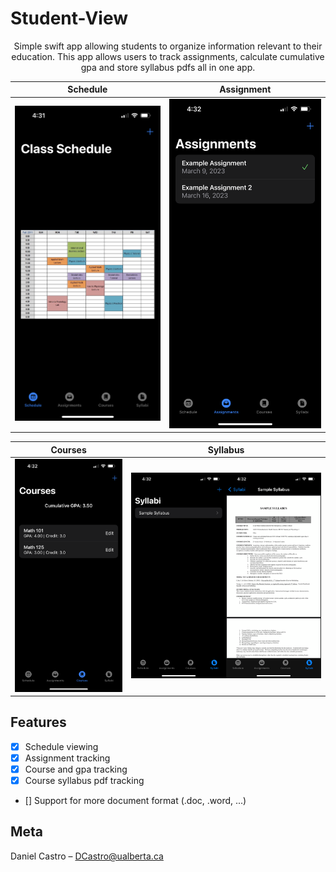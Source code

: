 # Student-View
<p align="center">
  <p align="center">
    Simple swift app allowing students to organize information relevant to their education. This app allows users to track assignments, calculate cumulative gpa and store syllabus pdfs all in one app.
  </p>
</p>

Schedule             |  Assignment
:-------------------------:|:-------------------------:
![](https://github.com/Danielaca18/Student-View/blob/main/Schedule%20Preview.PNG)  |  ![](https://github.com/Danielaca18/Student-View/blob/main/Assignment%20Preview.PNG)

Courses             |  Syllabus
:-------------------------:|:-------------------------:
![](https://github.com/Danielaca18/Student-View/blob/main/Courses%20Preview.PNG)  |  ![](https://github.com/Danielaca18/Student-View/blob/main/Sylabus%20PDF%20Preview.png)

## Features

- [x] Schedule viewing
- [x] Assignment tracking
- [x] Course and gpa tracking
- [x] Course syllabus pdf tracking
- [] Support for more document format (.doc, .word, ...)

## Meta

Daniel Castro – DCastro@ualberta.ca
